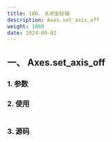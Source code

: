```yaml
---
title: 186. 关闭坐标轴
description: Axes.set_axis_off
weight: 1860
date: 2024-09-02
---
```

<style>
th, td {
  border: 1px solid rgb(190, 190, 190);
}
</style>


## 一、 Axes.set_axis_off


### 1. 参数




### 2. 使用



```python


```


### 3. 源码
```python

```




